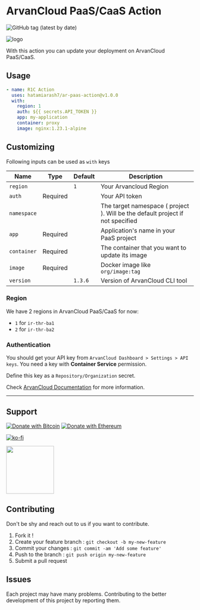 # ArvanCloud PaaS/CaaS Action

![GitHub tag (latest by date)](https://img.shields.io/github/v/tag/hatamiarash7/ar-paas-action?color=%2300baba&label=Marketplace&logo=github)

![logo](.github/logo.svg)

With this action you can update your deployment on ArvanCloud PaaS/CaaS.

## Usage

```yaml
- name: R1C Action
  uses: hatamiarash7/ar-paas-action@v1.0.0
  with:
    region: 1
    auth: ${{ secrets.API_TOKEN }}
    app: my-application
    container: proxy
    image: nginx:1.23.1-alpine
```

## Customizing

Following inputs can be used as `with` keys

| Name        | Type     | Default | Description                                                                    |
| ----------- | -------- | ------- | ------------------------------------------------------------------------------ |
| `region`    |          |   `1`   | Your Arvancloud Region                                                         |
| `auth`      | Required |         | Your API token                                                                 |
| `namespace` |          |         | The target namespace ( project ). Will be the default project if not specified |
| `app`       | Required |         | Application's name in your PaaS project                                        |
| `container` | Required |         | The container that you want to update its image                                |
| `image`     | Required |         | Docker image like `org/image:tag`                                              |
| `version`   |          | `1.3.6` | Version of ArvanCloud CLI tool                                                 |

### Region

We have 2 regions in ArvanCloud PaaS/CaaS for now:

- `1` for `ir-thr-ba1`
- `2` for `ir-thr-ba2`

### Authentication

You should get your API key from `ArvanCloud Dashboard > Settings > API keys`. You need a key with **Container Service** permission.

Define this key as a `Repository/Organization` secret.

Check [ArvanCloud Documentation](https://docs.arvancloud.ir/en/developer-tools/api/api-key) for more information.

---

## Support

[![Donate with Bitcoin](https://en.cryptobadges.io/badge/micro/3GhT2ABRuHuXGNzP6DH5KvLZRTXCBKkx2y)](https://en.cryptobadges.io/donate/3GhT2ABRuHuXGNzP6DH5KvLZRTXCBKkx2y) [![Donate with Ethereum](https://en.cryptobadges.io/badge/micro/0x4832fd8e2cfade141dc4873cc00cf77de604edde)](https://en.cryptobadges.io/donate/0x4832fd8e2cfade141dc4873cc00cf77de604edde)

[![ko-fi](https://www.ko-fi.com/img/githubbutton_sm.svg)](https://ko-fi.com/D1D1WGU9)

<div><a href="https://payping.ir/@hatamiarash7"><img src="https://cdn.payping.ir/statics/Payping-logo/Trust/blue.svg" height="128" width="128"></a></div>

## Contributing

Don't be shy and reach out to us if you want to contribute.

1. Fork it !
2. Create your feature branch : `git checkout -b my-new-feature`
3. Commit your changes : `git commit -am 'Add some feature'`
4. Push to the branch : `git push origin my-new-feature`
5. Submit a pull request

## Issues

Each project may have many problems. Contributing to the better development of this project by reporting them.
